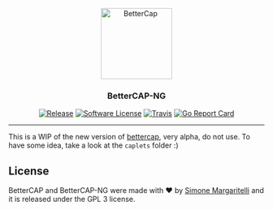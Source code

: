 <p align="center">
  <img alt="BetterCap" src="https://www.bettercap.org/assets/logo.png" height="140" />
  <h3 align="center">BetterCAP-NG</h3>
  <p align="center">
    <a href="https://github.com/evilsocket/bettercap-ng/releases/latest"><img alt="Release" src="https://img.shields.io/github/release/evilsocket/bettercap-ng.svg?style=flat-square"></a>
    <a href="/LICENSE"><img alt="Software License" src="https://img.shields.io/badge/license-GPL3-brightgreen.svg?style=flat-square"></a>
    <a href="https://travis-ci.org/evilsocket/bettercap-ng"><img alt="Travis" src="https://img.shields.io/travis/evilsocket/bettercap-ng/master.svg?style=flat-square"></a>
    <a href="https://goreportcard.com/report/github.com/evilsocket/bettercap-ng"><img alt="Go Report Card" src="https://goreportcard.com/badge/github.com/evilsocket/bettercap-ng?style=flat-square&fuckgithubcache=1"></a>
  </p>
</p>

---

This is a WIP of the new version of [bettercap](https://github.com/evilsocket/bettercap), very alpha, do not use. To have some idea, take a look at the `caplets` folder :)

## License

BetterCAP and BetterCAP-NG were made with ♥  by [Simone Margaritelli](https://www.evilsocket.net/) and it is released under the GPL 3 license.
